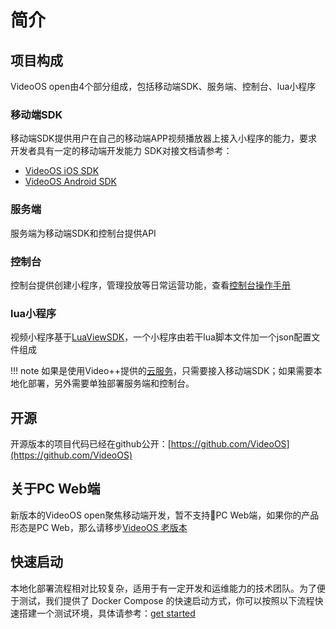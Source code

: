 # 简介

## 项目构成
VideoOS open由4个部分组成，包括移动端SDK、服务端、控制台、lua小程序

### 移动端SDK
移动端SDK提供用户在自己的移动端APP视频播放器上接入小程序的能力，要求开发者具有一定的移动端开发能力
SDK对接文档请参考：  

* [VideoOS iOS SDK](iOS-SDK.md)
* [VideoOS Android SDK](Android-SDK.md)

### 服务端
服务端为移动端SDK和控制台提供API

### 控制台
控制台提供创建小程序，管理投放等日常运营功能，查看[控制台操作手册](manual.md)

### lua小程序
视频小程序基于[LuaViewSDK](https://github.com/alibaba/LuaViewSDK)，一个小程序由若干lua脚本文件加一个json配置文件组成

!!! note
    如果是使用Video++提供的[云服务](https://os-saas.videojj.com)，只需要接入移动端SDK；如果需要本地化部署，另外需要单独部署服务端和控制台。

## 开源
开源版本的项目代码已经在github公开：[https://github.com/VideoOS](https://github.com/VideoOS)

## 关于PC Web端
新版本的VideoOS open聚焦移动端开发，暂不支持PC Web端，如果你的产品形态是PC Web，那么请移步[VideoOS 老版本](oldversion.md)

## 快速启动
本地化部署流程相对比较复杂，适用于有一定开发和运维能力的技术团队。为了便于测试，我们提供了 Docker Compose 的快速启动方式，你可以按照以下流程快速搭建一个测试环境，具体请参考：[get started](get-started.md)

